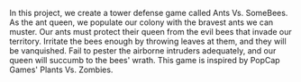 In this project, we create a tower defense game called Ants Vs. SomeBees. As the ant queen, we populate our colony with the bravest ants we can muster. Our ants must protect their queen from the evil bees that invade our territory. Irritate the bees enough by throwing leaves at them, and they will be vanquished. Fail to pester the airborne intruders adequately, and our queen will succumb to the bees' wrath. This game is inspired by PopCap Games' Plants Vs. Zombies.
